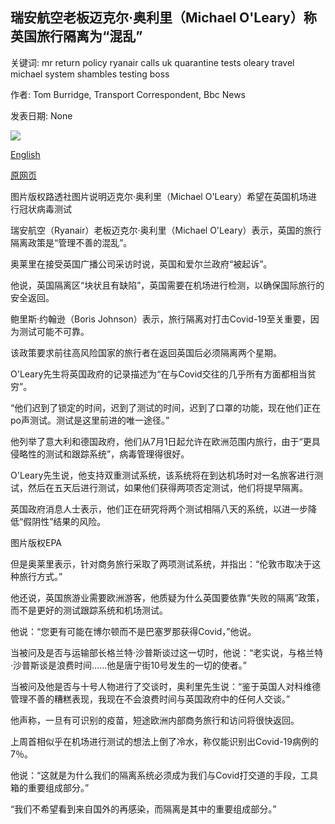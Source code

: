 ## 瑞安航空老板迈克尔·奥利里（Michael O'Leary）称英国旅行隔离为“混乱”

关键词: mr return policy ryanair calls uk quarantine tests oleary travel michael system shambles testing boss

作者: Tom Burridge, Transport Correspondent, Bbc News

发表日期: None

![](https://ichef.bbci.co.uk/news/1024/branded_news/13B6D/production/_114294708_oleary_reuters.jpg)

[English](Ryanair%20boss%20Michael%20O%27Leary%20calls%20UK%20travel%20quarantine%20%27a%20shambles%27.md)

[原网页](https://www.bbc.com/news/business-54085439)

图片版权路透社图片说明迈克尔·奥利里（Michael O'Leary）希望在英国机场进行冠状病毒测试

瑞安航空（Ryanair）老板迈克尔·奥利里（Michael O'Leary）表示，英国的旅行隔离政策是“管理不善的混乱”。

奥莱里在接受英国广播公司采访时说，英国和爱尔兰政府“被起诉”。

他说，英国隔离区“块状且有缺陷”，英国需要在机场进行检测，以确保国际旅行的安全返回。

鲍里斯·约翰逊（Boris Johnson）表示，旅行隔离对打击Covid-19至关重要，因为测试可能不可靠。

该政策要求前往高风险国家的旅行者在返回英国后必须隔离两个星期。

O'Leary先生将英国政府的记录描述为“在与Covid交往的几乎所有方面都相当贫穷”。

“他们迟到了锁定的时间，迟到了测试的时间，迟到了口罩的功能，现在他们正在po声测试。测试是这里前进的唯一途径。”

他列举了意大利和德国政府，他们从7月1日起允许在欧洲范围内旅行，由于“更具侵略性的测试和跟踪系统”，病毒管理得很好。

O'Leary先生说，他支持双重测试系统，该系统将在到达机场时对一名旅客进行测试，然后在五天后进行测试，如果他们获得两项否定测试，他们将提早隔离。

英国政府消息人士表示，他们正在研究将两个测试相隔八天的系统，以进一步降低“假阴性”结果的风险。

图片版权EPA

但是奥莱里表示，针对商务旅行采取了两项测试系统，并指出：“伦敦市取决于这种旅行方式。”

他还说，英国旅游业需要欧洲游客，他质疑为什么英国要依靠“失败的隔离”政策，而不是更好的测试跟踪系统和机场测试。

他说：“您更有可能在博尔顿而不是巴塞罗那获得Covid，”他说。

当被问及是否与运输部长格兰特·沙普斯谈过这一切时，他说：“老实说，与格兰特·沙普斯谈是浪费时间……他是唐宁街10号发生的一切的使者。”

当被问及他是否与十号人物进行了交谈时，奥利里先生说：“鉴于英国人对科维德管理不善的糟糕表现，我现在不会浪费时间与英国政府中的任何人交谈。”

他声称，一旦有可识别的疫苗，短途欧洲内部商务旅行和访问将很快返回。

上周首相似乎在机场进行测试的想法上倒了冷水，称仅能识别出Covid-19病例的7％。

他说：“这就是为什么我们的隔离系统必须成为我们与Covid打交道的手段，工具箱的重要组成部分。”

“我们不希望看到来自国外的再感染，而隔离是其中的重要组成部分。”